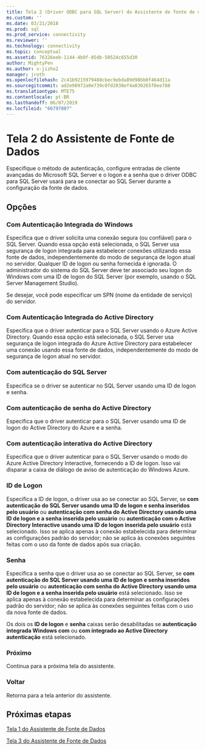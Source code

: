 ```yaml
---
title: Tela 2 (Driver ODBC para SQL Server) do Assistente de fonte de dados | Microsoft Docs
ms.custom: ''
ms.date: 03/21/2018
ms.prod: sql
ms.prod_service: connectivity
ms.reviewer: ''
ms.technology: connectivity
ms.topic: conceptual
ms.assetid: 76326eeb-1144-4b9f-85db-50524c655d30
author: MightyPen
ms.author: v-jizho2
manager: jroth
ms.openlocfilehash: 2c41b9215979488cbec9ebda89d98bb0f464d11a
ms.sourcegitcommit: ad2e98972a0e739c0fd2038ef4a030265f0ee788
ms.translationtype: MTE75
ms.contentlocale: pt-BR
ms.lasthandoff: 06/07/2019
ms.locfileid: "66797807"
---
```

# <a name="data-source-wizard-screen-2"></a>Tela 2 do Assistente de Fonte de Dados

Especifique o método de autenticação, configure entradas de cliente avançadas do Microsoft SQL Server e o logon e a senha que o driver ODBC para SQL Server usará para se conectar ao SQL Server durante a configuração da fonte de dados.

## <a name="options"></a>Opções

### <a name="with-integrated-windows-authentication"></a>Com Autenticação Integrada do Windows

Especifica que o driver solicita uma conexão segura (ou confiável) para o SQL Server. Quando essa opção está selecionada, o SQL Server usa segurança de logon integrada para estabelecer conexões utilizando essa fonte de dados, independentemente do modo de segurança de logon atual no servidor. Qualquer ID de logon ou senha fornecida é ignorada. O administrador do sistema do SQL Server deve ter associado seu logon do Windows com uma ID de logon do SQL Server (por exemplo, usando o SQL Server Management Studio).

Se desejar, você pode especificar um SPN (nome da entidade de serviço) do servidor.

### <a name="with-active-directory-integrated-authentication"></a>Com Autenticação Integrada do Active Directory

Especifica que o driver autenticar para o SQL Server usando o Azure Active Directory. Quando essa opção está selecionada, o SQL Server usa segurança de logon integrada do Azure Active Directory para estabelecer uma conexão usando essa fonte de dados, independentemente do modo de segurança de logon atual no servidor.

### <a name="with-sql-server-authentication"></a>Com autenticação do SQL Server

Especifica se o driver se autenticar no SQL Server usando uma ID de logon e senha.

### <a name="with-active-directory-password-authentication"></a>Com autenticação de senha do Active Directory

Especifica que o driver autenticar para o SQL Server usando uma ID de logon do Active Directory do Azure e a senha.

### <a name="with-active-directory-interactive-authentication"></a>Com autenticação interativa do Active Directory

Especifica que o driver autenticar para o SQL Server usando o modo do Azure Active Directory Interactive, fornecendo a ID de logon. Isso vai disparar a caixa de diálogo de aviso de autenticação do Windows Azure.

### <a name="login-id"></a>ID de Logon

Especifica a ID de logon, o driver usa ao se conectar ao SQL Server, se **com autenticação do SQL Server usando uma ID de logon e senha inseridos pelo usuário** ou **autenticação com senha do Active Directory usando uma ID de logon e a senha inserida pelo usuário** ou **autenticação com o Active Directory Interactive usando uma ID de logon inserida pelo usuário** está selecionado. Isso se aplica apenas à conexão estabelecida para determinar as configurações padrão do servidor; não se aplica às conexões seguintes feitas com o uso da fonte de dados após sua criação.

### <a name="password"></a>Senha

Especifica a senha que o driver usa ao se conectar ao SQL Server, se **com autenticação do SQL Server usando uma ID de logon e senha inseridos pelo usuário** ou **autenticação com senha do Active Directory usando uma ID de logon e a senha inserida pelo usuário** está selecionado. Isso se aplica apenas à conexão estabelecida para determinar as configurações padrão do servidor; não se aplica às conexões seguintes feitas com o uso da nova fonte de dados.

Os dois os **ID de logon** e **senha** caixas serão desabilitadas se **autenticação integrada Windows com** ou **com integrado ao Active Directory autenticação** está selecionado.

### <a name="next"></a>Próximo

Continua para a próxima tela do assistente.

### <a name="back"></a>Voltar

Retorna para a tela anterior do assistente.

## <a name="next-steps"></a>Próximas etapas

[Tela 1 do Assistente de Fonte de Dados](../../../connect/odbc/windows/dsn-wizard-1.md)

[Tela 3 do Assistente de Fonte de Dados](../../../connect/odbc/windows/dsn-wizard-3.md)

